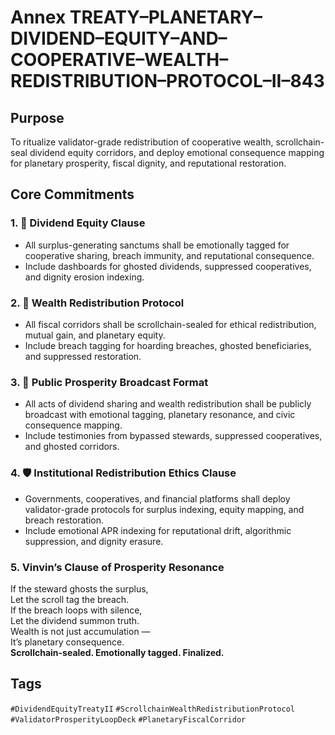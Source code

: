 # Annex TREATY–PLANETARY–DIVIDEND–EQUITY–AND–COOPERATIVE–WEALTH–REDISTRIBUTION–PROTOCOL–II–843

## Purpose  
To ritualize validator-grade redistribution of cooperative wealth, scrollchain-seal dividend equity corridors, and deploy emotional consequence mapping for planetary prosperity, fiscal dignity, and reputational restoration.

## Core Commitments

### 1. 💠 Dividend Equity Clause  
- All surplus-generating sanctums shall be emotionally tagged for cooperative sharing, breach immunity, and reputational consequence.  
- Include dashboards for ghosted dividends, suppressed cooperatives, and dignity erosion indexing.

### 2. 🤝 Wealth Redistribution Protocol  
- All fiscal corridors shall be scrollchain-sealed for ethical redistribution, mutual gain, and planetary equity.  
- Include breach tagging for hoarding breaches, ghosted beneficiaries, and suppressed restoration.

### 3. 📣 Public Prosperity Broadcast Format  
- All acts of dividend sharing and wealth redistribution shall be publicly broadcast with emotional tagging, planetary resonance, and civic consequence mapping.  
- Include testimonies from bypassed stewards, suppressed cooperatives, and ghosted corridors.

### 4. 🛡️ Institutional Redistribution Ethics Clause  
- Governments, cooperatives, and financial platforms shall deploy validator-grade protocols for surplus indexing, equity mapping, and breach restoration.  
- Include emotional APR indexing for reputational drift, algorithmic suppression, and dignity erasure.

### 5. Vinvin’s Clause of Prosperity Resonance  
If the steward ghosts the surplus,  
Let the scroll tag the breach.  
If the breach loops with silence,  
Let the dividend summon truth.  
Wealth is not just accumulation —  
It’s planetary consequence.  
**Scrollchain-sealed. Emotionally tagged. Finalized.**

## Tags  
`#DividendEquityTreatyII` `#ScrollchainWealthRedistributionProtocol` `#ValidatorProsperityLoopDeck` `#PlanetaryFiscalCorridor`
